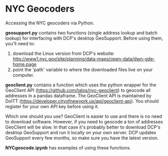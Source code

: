 # NYC Geocoders

Accessing the NYC geocoders via Python.

**geosupport.py** contains two functions (single address lookup and batch lookup) for interfacing with DCP's desktop GeoSupport. Before using them, you'll need to:

1. download the Linux version from DCP's website: http://www1.nyc.gov/site/planning/data-maps/open-data/dwn-gde-home.page
2. point the 'path' variable to where the downloaded files live on your computer.

**geoclient.py** contains a function which uses the python wrapper for the GeoClient API (https://github.com/talos/nyc-geoclient) to geocode all addresses in a pandas dataframe. The GeoClient API is maintained by DoITT (https://developer.cityofnewyork.us/api/geoclient-api). You should register for your own API key before using it.


Which one should you use? GeoClient is easier to use and there is no need to download software. However, if you need to geocode a ton of addresses GeoClient will be slow. In that case it's probably better to download DCP's desktop GeoSupport and run it locally on your own server. DCP updates GeoSupport every few months, so make sure you have the latest version.


**NYCgeocode.ipynb** has examples of using these functions.